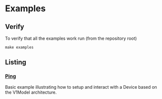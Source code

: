 # Examples

## Verify

To verify that all the examples work run (from the repository root)
```
make examples
```

## Listing

### [Ping](ping)

Basic example illustrating how to setup and interact with a Device based on the V1Model
architecture.
